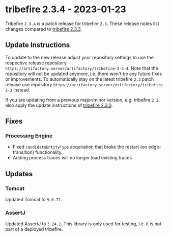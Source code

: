 # tribefire 2.3.4 - 2023-01-23
Tribefire `2.3.4` is a patch release for tribefire `2.3`. These release notes list changes compared to [tribefire 2.3.3](release_tribefire-2.3.3.html).

## Update Instructions
To update to the new release adjust your repository settings to use the respective release repository `https://artifactory.server/artifactory/tribefire-2-3-4`. Note that the repository will not be updated anymore, i.e. there won't be any future fixes or improvements. To automatically stay on the latest tribefire `2.3` patch release use repository `https://artifactory.server/artifactory/tribefire-2-3` instead.

If you are updating from a previous major/minor version, e.g. tribefire `2.2`, also apply the update instructions of [tribefire 2.3.0](release_tribefire-2.3.0.html).

## Fixes

### Processing Engine
- Fixed `candidateEntityType` acquiration that broke the restart (on edge-transition) functionality.
- Adding process traces will no longer load existing traces

## Updates

### Tomcat
Updated Tomcat to `9.0.71`.

### AssertJ
Updated AssertJ to `3.24.2`. This library is only used for testing, i.e. it is not part of a deployed tribefire.
